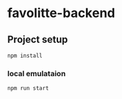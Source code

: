 # favolitte-backend

## Project setup
```
npm install
```

### local emulataion
```
npm run start
```


